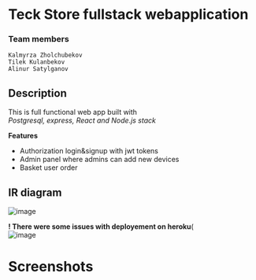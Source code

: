 # Teck Store fullstack webapplication

### Team members 
    Kalmyrza Zholchubekov
    Tilek Kulanbekov  
    Alinur Satylganov  

## Description 
  This is full functional web app built with   
  *Postgresql, express, React and Node.js stack*  
  
  **Features**  
  - Authorization login&signup with jwt tokens
  - Admin panel where admins can add new devices 
  - Basket user order

## IR diagram
![image](https://user-images.githubusercontent.com/80804799/172166165-b31bcb28-1df9-4df6-b6d7-f7dd5bd01bec.png)

**! There were some issues with deployement on heroku**(   
![image](https://user-images.githubusercontent.com/80804799/172166542-10118f58-0ac9-4088-aaae-a8b1fd8c6495.png)

# Screenshots

